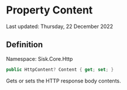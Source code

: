 # Property Content
Last updated: Thursday, 22 December 2022

## Definition
Namespace: Sisk.Core.Http

```csharp
public HttpContent? Content { get; set; }
```

Gets or sets the HTTP response body contents.

